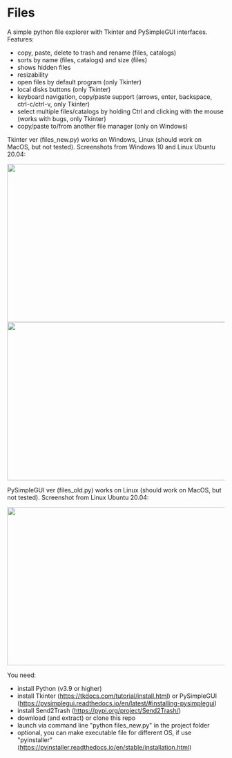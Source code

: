 # Files
A simple python file explorer with Tkinter and PySimpleGUI interfaces. Features:
- copy, paste, delete to trash and rename (files, catalogs)
- sorts by name (files, catalogs) and size (files)
- shows hidden files
- resizability
- open files by default program (only Tkinter)
- local disks buttons (only Tkinter)
- keyboard navigation, copy/paste support (arrows, enter, backspace, ctrl-c/ctrl-v, only Tkinter)
- select multiple files/catalogs by holding Ctrl and clicking with the mouse (works with bugs, only Tkinter)
- copy/paste to/from another file manager (only on Windows)

Tkinter ver (files_new.py) works on Windows, Linux (should work on MacOS, but not tested). Screenshots from Windows 10 and Linux Ubuntu 20.04:

<img src="https://github.com/lestec-al/files/raw/main/data/pic_tk_win.png" width="541" height="366"/>
<img src="https://github.com/lestec-al/files/raw/main/data/pic_tk_linux_1.png" width="541" height="366"/>

PySimpleGUI ver (files_old.py) works on Linux (should work on MacOS, but not tested). Screenshot from Linux Ubuntu 20.04:

<img src="https://github.com/lestec-al/files/raw/main/data/pic_psg_linux_1.png" width="541" height="366"/>

You need:
- install Python (v3.9 or higher)
- install Tkinter (https://tkdocs.com/tutorial/install.html) or PySimpleGUI (https://pysimplegui.readthedocs.io/en/latest/#installing-pysimplegui)
- install Send2Trash (https://pypi.org/project/Send2Trash/)
- download (and extract) or clone this repo
- launch via command line "python files_new.py" in the project folder
- optional, you can make executable file for different OS, if use "pyinstaller" (https://pyinstaller.readthedocs.io/en/stable/installation.html)